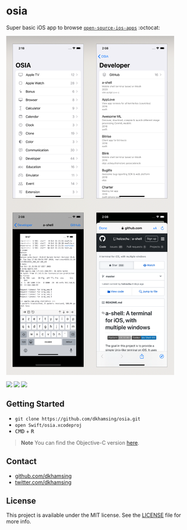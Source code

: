 # osia

Super basic iOS app to browse [`open-source-ios-apps`](https://github.com/dkhamsing/open-source-ios-apps) :octocat:

![](Assets/0.7.png)

![](https://github.com/dkhamsing/osia/actions/workflows/xcodebuild-ios14.yml/badge.svg) ![](https://github.com/dkhamsing/osia/actions/workflows/xcodebuild-ios15.yml/badge.svg) ![](https://github.com/dkhamsing/osia/actions/workflows/xcodebuild-ios15.yml/badge.svg)

## Getting Started

- `git clone https://github.com/dkhamsing/osia.git`
- `open Swift/osia.xcodeproj`
- <kbd>CMD</kbd> + <kbd>R</kbd>

> **Note**
> You can find the Objective-C version [here](https://github.com/dkhamsing/osia/releases).

## Contact

- [github.com/dkhamsing](https://github.com/dkhamsing)
- [twitter.com/dkhamsing](https://twitter.com/dkhamsing)

## License

This project is available under the MIT license. See the [LICENSE](LICENSE) file for more info.
